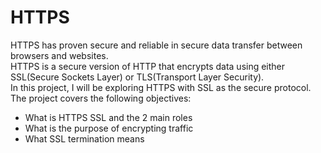 # HTTPS

HTTPS has proven secure and reliable in secure data transfer between browsers and websites.  
HTTPS is a secure version of HTTP that encrypts data using either SSL(Secure Sockets Layer) or TLS(Transport Layer Security).  
In this project, I will be exploring HTTPS with SSL as the secure protocol.  
The project covers the following objectives:
* What is HTTPS SSL and the 2 main roles
* What is the purpose of encrypting traffic
* What SSL termination means
